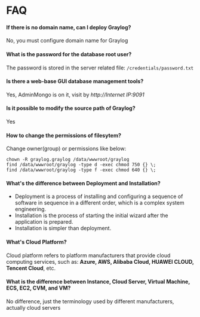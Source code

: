 # FAQ

#### If there is no domain name, can I deploy Graylog?

No, you must configure domain name for Graylog

#### What is the password for the database root user?

The password is stored in the server related file: `/credentials/password.txt`

#### Is there a web-base GUI database management tools?

Yes, AdminMongo is on it, visit by *http://Internet IP:9091*

#### Is it possible to modify the source path of Graylog?

Yes

#### How to change the permissions of filesytem?

Change owner(group) or permissions like below:

```shell
chown -R graylog.graylog /data/wwwroot/graylog
find /data/wwwroot/graylog -type d -exec chmod 750 {} \;
find /data/wwwroot/graylog -type f -exec chmod 640 {} \;
```

#### What's the difference between Deployment and Installation?

- Deployment is a process of installing and configuring a sequence of software in sequence in a different order, which is a complex system engineering.  
- Installation is the process of starting the initial wizard after the application is prepared.  
- Installation is simpler than deployment. 

#### What's Cloud Platform?

Cloud platform refers to platform manufacturers that provide cloud computing services, such as: **Azure, AWS, Alibaba Cloud, HUAWEI CLOUD, Tencent Cloud**, etc.

#### What is the difference between Instance, Cloud Server, Virtual Machine, ECS, EC2, CVM, and VM?

No difference, just the terminology used by different manufacturers, actually cloud servers
